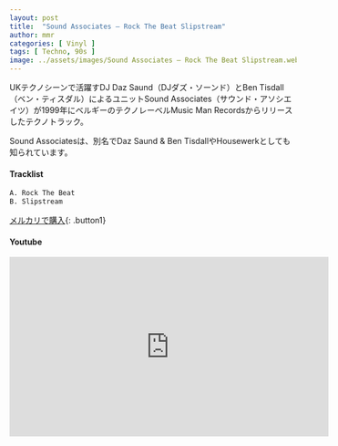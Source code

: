 ```yaml
---
layout: post
title:  "Sound Associates – Rock The Beat Slipstream"
author: mmr
categories: [ Vinyl ]
tags: [ Techno, 90s ]
image: ../assets/images/Sound Associates – Rock The Beat Slipstream.webp
---
```


UKテクノシーンで活躍すDJ Daz Saund（DJダズ・ソーンド）とBen Tisdall（ベン・ティスダル）によるユニットSound Associates（サウンド・アソシエイツ）が1999年にベルギーのテクノレーベルMusic Man Recordsからリリースしたテクノトラック。

Sound Associatesは、別名でDaz Saund & Ben TisdallやHousewerkとしても知られています。

#### Tracklist
```md
A. Rock The Beat
B. Slipstream
```

[メルカリで購入](https://jp.mercari.com/item/m35823024589?afid=6142608987){: .button1}

#### Youtube
<iframe width="560" height="315" src="https://www.youtube.com/embed/BiLUgliSHUs?si=dn2U6MUQIdSNJ1HV" title="YouTube video player" frameborder="0" allow="accelerometer; autoplay; clipboard-write; encrypted-media; gyroscope; picture-in-picture; web-share" referrerpolicy="strict-origin-when-cross-origin" allowfullscreen></iframe>